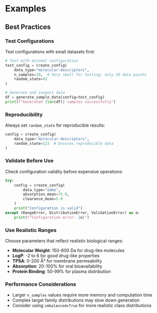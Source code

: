 # Examples



## Best Practices

### Test Configurations

Test configurations with small datasets first:

```python
# Test with minimal configuration
test_config = create_config(
    data_type="molecular-descriptors",
    n_samples=10,  # Very small for testing; only 10 data points
    random_state=42
)

# Generate and inspect data
df = generate_sample_data(config=test_config)
print(f"Generated {len(df)} samples successfully")
```

### Reproducibility

Always set `random_state` for reproducible results:

```python
config = create_config(
    data_type="molecular-descriptors",
    random_state=123  # Ensures reproducible data
)
```


### Validate Before Use

Check configuration validity before expensive operations:

```python
try:
    config = create_config(
        data_type="adme",
        absorption_mean=75.0,
        clearance_mean=5.0
    )
    print("Configuration is valid")
except (RangeError, DistributionError, ValidationError) as e:
    print(f"Configuration error: {e}")
```

### Use Realistic Ranges

Choose parameters that reflect realistic biological ranges:

- **Molecular Weight**: 150-600 Da for drug-like molecules
- **LogP**: -2 to 6 for good drug-like properties
- **TPSA**: 0-200 Å² for membrane permeability
- **Absorption**: 20-100% for oral bioavailability
- **Protein Binding**: 50-99% for plasma distribution

### Performance Considerations

- Larger `n_samples` values require more memory and computation time
- Complex target family distributions may slow down generation
- Consider using `imbalanced=True` for more realistic class distributions

